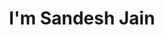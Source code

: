 ---
title : "I'm Sandesh Jain"
# full screen navigation
first_name : "JAIN"
last_name : "SANDESH"
bg_image : "images/backgrounds/full-nav-bg.jpg"
# animated text loop
occupations:
- "Data Scientist"
- "Code Geek"
- "Security Analyst"

# slider background image loop
slider_images:
- "images/slider/slider-4.jpg"
- "images/slider/slider-2.jpg"
- "images/slider/slider-5.jfif"

# button
button:
  enable : true
  label : "HIRE ME"
  link : "#contact"


# custom style
custom_class: "" 
custom_attributes: "" 
custom_css: ""

---